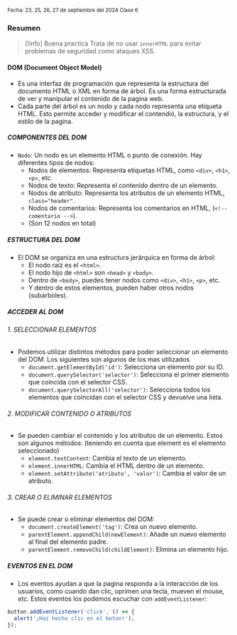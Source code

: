<sub> Fecha: 23, 25, 26, 27 de septiembre del 2024 </sub>
<sub> Clase 6</sub>
### Resumen

>[!info]  Buena practica
>Trata de no usar `innerHTML` para evitar problemas de seguridad como ataques XSS. 
#### DOM (Document Object Model)

- Es una interfaz de programación que representa la estructura del documento HTML o XML en forma de árbol. Es una forma estructurada de ver y manipular el contenido de la pagina web.
- Cada parte del árbol es un nodo y cada nodo representa una etiqueta HTML. Esto permite acceder y modificar el contendió, la estructura, y el estilo de la pagina.  
##### COMPONENTES DEL DOM

- `Nodo`: Un nodo es un elemento HTML o punto de conexión. Hay diferentes tipos de nodos:
	- Nodos de elementos: Representa etiquetas HTML, como `<div>`, `<h1>`, `<p>`, etc.
	- Nodos de texto: Representa el contenido dentro de un elemento.
	- Nodos de atributo: Representa los atributos de un elemento HTML, `class="header"`.
	- Nodos de comentarios: Representa los comentarios en HTML, (`<!-- comentario -->`).
	- (Son 12 nodos en total)
##### ESTRUCTURA DEL DOM

- El DOM se organiza en una estructura jerárquica en forma de árbol:
	- El nodo raíz es el `<html>`.
	- El nodo hijo de `<html>` son `<head>` y `<body>`.
	- Dentro de `<body>`, puedes tener nodos como `<div>`, `<h1>`, `<p>`, etc.
	- Y dentro de estos elementos, pueden haber otros nodos (subárboles).
##### ACCEDER AL DOM

###### 1. SELECCIONAR ELEMENTOS

- Podemos utilizar distintos métodos para poder seleccionar un elemento del DOM. Los siguientes son algunos de los mas utilizados
	- `document.getElementById('id')`: Selecciona un elemento por su ID.
	- `document.querySelector('selector')`: Selecciona el primer elemento que coincida con el selector CSS.
	- `document.querySelectorAll('selector')`: Selecciona todos los elementos que coincidan con el selector CSS y devuelve una lista.
###### 2. MODIFICAR CONTENIDO O ATRIBUTOS

- Se pueden cambiar el contenido y los atributos de un elemento. Estos son algunos métodos:
  (teniendo en cuenta que element es el elemento seleccionado)
	- `element.textContent`: Cambia el texto de un elemento.
	- `element.innerHTML`: Cambia el HTML dentro de un elemento.
	- `element.setAttribute('atributo', 'valor')`: Cambia el valor de un atributo.
###### 3. CREAR O ELIMINAR ELEMENTOS

- Se puede crear o eliminar elementos del DOM:
	- `document.createElement('tag')`: Crea un nuevo elemento.
	- `parentElement.appendChild(newElement)`: Añade un nuevo elemento al final del elemento padre.
	- `parentElement.removeChild(childElement)`: Elimina un elemento hijo.
##### EVENTOS EN EL DOM

- Los eventos ayudan a que la pagina responda a la interacción de los usuarios, como cuando dan clic, oprimen una tecla, mueven el mouse, etc. Estos eventos los podemos escuchar con `addEventListener`:

```JavaScript
button.addEventListener('click', () => {
  alert('¡Haz hecho clic en el boton!');
});
```

